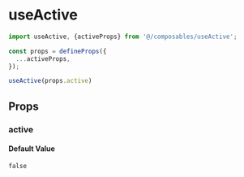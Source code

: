 # useActive

```typescript
import useActive, {activeProps} from '@/composables/useActive';

const props = defineProps({
  ...activeProps,
});

useActive(props.active)
```

## Props

### active

#### Default Value

`false`
